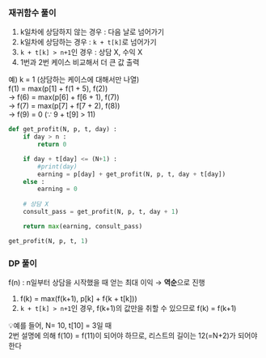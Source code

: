 ### 재귀함수 풀이
1. k일차에 상담하지 않는 경우 : 다음 날로 넘어가기
2. k일차에 상담하는 경우 : `k + t[k]`로 넘어가기
3. `k + t[k] > n+1`인 경우 : 상담 X, 수익 X 
4. 1번과 2번 케이스 비교해서 더 큰 값 출력
   
예) k = 1 (상담하는 케이스에 대해서만 나열) <br>
f(1) = max(p[1] + f(1 + 5), f(2))  <br>
→ f(6) = max(p[6] + f[6 + 1), f(7)) <br>
→ f(7) = max(p[7] + f[7 + 2), f(8)) <br>
→  f(9)  = 0 (∵ 9 + t[9] > 11) <br>

```python
def get_profit(N, p, t, day) :
    if day > n :
        return 0

    if day + t[day] <= (N+1) :
        #print(day)
        earning = p[day] + get_profit(N, p, t, day + t[day])
    else :
        earning = 0
    
    # 상담 X
    consult_pass = get_profit(N, p, t, day + 1)

    return max(earning, consult_pass)

get_profit(N, p, t, 1)
```

### DP 풀이
f(n) : n일부터 상담을 시작했을 때 얻는 최대 이익 → **역순**으로 진행 
1. f(k) = max(f(k+1), p[k] + f{k + t[k]))
2. `k + t[k] > n+1`인 경우, f(k+1)의 값만을 취할 수 있으므로 f(k) = f(k+1)  <br>

💡예를 들어, N= 10, t[10] = 3일 때 <br>
2번 설명에 의해 f(10) = f(11)이 되어야 하므로, 리스트의 길이는 12(=N+2)가 되어야 한다 
